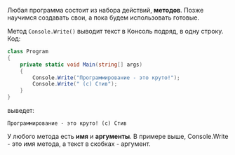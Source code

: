 Любая программа состоит из набора действий, **методов**. Позже научимся создавать свои, а пока будем использовать готовые.

Метод `Console.Write()` выводит текст в Консоль подряд, в одну строку. Код:

```csharp 
class Program
{
    private static void Main(string[] args)
    {
        Console.Write("Программирование - это круто!");
        Console.Write(" (с) Стив");
    }
}
```
выведет:
```
Программирование - это круто! (c) Стив
```

У любого метода есть **имя** и **аргументы**. В примере выше, Console.Write - это имя метода, а текст в скобках - аргумент.

